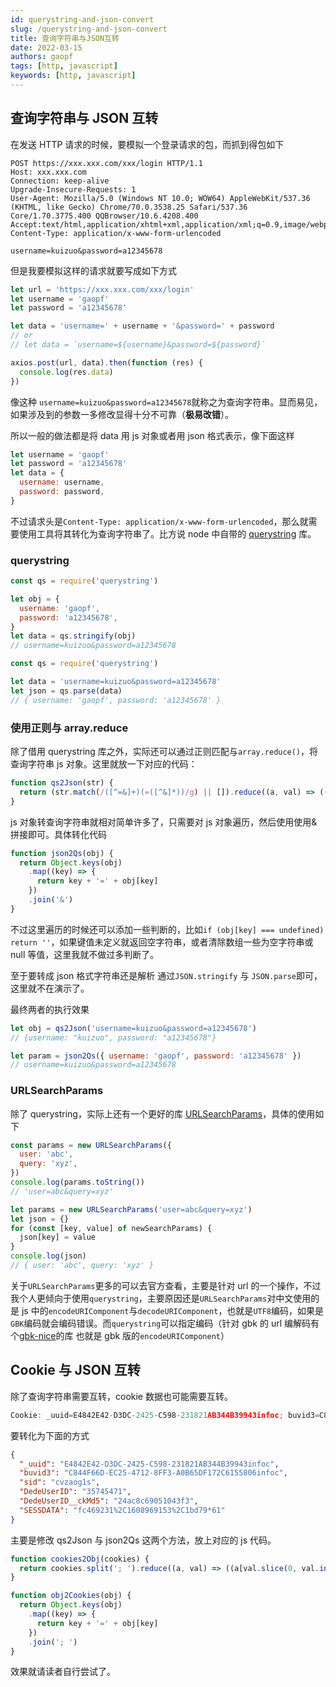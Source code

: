 ```yaml
---
id: querystring-and-json-convert
slug: /querystring-and-json-convert
title: 查询字符串与JSON互转
date: 2022-03-15
authors: gaopf
tags: [http, javascript]
keywords: [http, javascript]
---
```


<!-- truncate -->

## 查询字符串与 JSON 互转

在发送 HTTP 请求的时候，要模拟一个登录请求的包，而抓到得包如下

```http
POST https://xxx.xxx.com/xxx/login HTTP/1.1
Host: xxx.xxx.com
Connection: keep-alive
Upgrade-Insecure-Requests: 1
User-Agent: Mozilla/5.0 (Windows NT 10.0; WOW64) AppleWebKit/537.36 (KHTML, like Gecko) Chrome/70.0.3538.25 Safari/537.36 Core/1.70.3775.400 QQBrowser/10.6.4208.400
Accept:text/html,application/xhtml+xml,application/xml;q=0.9,image/webp,image/apng,*/*;q=0.8
Content-Type: application/x-www-form-urlencoded

username=kuizuo&password=a12345678
```

但是我要模拟这样的请求就要写成如下方式

```javascript
let url = 'https://xxx.xxx.com/xxx/login'
let username = 'gaopf'
let password = 'a12345678'

let data = 'username=' + username + '&password=' + password
// or
// let data = `username=${username}&password=${password}`

axios.post(url, data).then(function (res) {
  console.log(res.data)
})
```

像这种 `username=kuizuo&password=a12345678`就称之为查询字符串。显而易见，如果涉及到的参数一多修改显得十分不可靠（**极易改错**）。

所以一般的做法都是将 data 用 js 对象或者用 json 格式表示，像下面这样

```javascript
let username = 'gaopf'
let password = 'a12345678'
let data = {
  username: username,
  password: password,
}
```

不过请求头是`Content-Type: application/x-www-form-urlencoded`，那么就需要使用工具将其转化为查询字符串了。比方说 node 中自带的 [querystring](http://nodejs.cn/api/querystring.html) 库。

### querystring

```javascript
const qs = require('querystring')

let obj = {
  username: 'gaopf',
  password: 'a12345678',
}
let data = qs.stringify(obj)
// username=kuizuo&password=a12345678
```

```javascript
const qs = require('querystring')

let data = 'username=kuizuo&password=a12345678'
let json = qs.parse(data)
// { username: 'gaopf', password: 'a12345678' }
```

### 使用正则与 array.reduce

除了借用 querystring 库之外，实际还可以通过正则匹配与`array.reduce()`，将查询字符串 js 对象。这里就放一下对应的代码：

```javascript
function qs2Json(str) {
  return (str.match(/([^=&]+)(=([^&]*))/g) || []).reduce((a, val) => ((a[val.slice(0, val.indexOf('='))] = val.slice(val.indexOf('=') + 1)), a), {})
}
```

js 对象转查询字符串就相对简单许多了，只需要对 js 对象遍历，然后使用使用&拼接即可。具体转化代码

```javascript
function json2Qs(obj) {
  return Object.keys(obj)
    .map((key) => {
      return key + '=' + obj[key]
    })
    .join('&')
}
```

不过这里遍历的时候还可以添加一些判断的，比如`if (obj[key] === undefined) return ''`，如果键值未定义就返回空字符串，或者清除数组一些为空字符串或 null 等值，这里我就不做过多判断了。

至于要转成 json 格式字符串还是解析 通过`JSON.stringify` 与 `JSON.parse`即可，这里就不在演示了。

最终两者的执行效果

```javascript
let obj = qs2Json('username=kuizuo&password=a12345678')
// {username: "kuizuo", password: "a12345678"}

let param = json2Qs({ username: 'gaopf', password: 'a12345678' })
// username=kuizuo&password=a12345678
```

### URLSearchParams

除了 querystring，实际上还有一个更好的库 [URLSearchParams](http://nodejs.cn/api/url.html#class-urlsearchparams)，具体的使用如下

```javascript
const params = new URLSearchParams({
  user: 'abc',
  query: 'xyz',
})
console.log(params.toString())
// 'user=abc&query=xyz'
```

```javascript
let params = new URLSearchParams('user=abc&query=xyz')
let json = {}
for (const [key, value] of newSearchParams) {
  json[key] = value
}
console.log(json)
// { user: 'abc', query: 'xyz' }
```

关于`URLSearchParams`更多的可以去官方查看，主要是针对 url 的一个操作，不过我个人更倾向于使用`querystring`，主要原因还是`URLSearchParams`对中文使用的是 js 中的`encodeURIComponent`与`decodeURIComponent`，也就是`UTF8`编码，如果是`GBK`编码就会编码错误。而`querystring`可以指定编码（针对 gbk 的 url 编解码有个[gbk-nice](https://www.npmjs.com/package/gbk-nice)的库 也就是 gbk 版的`encodeURIComponent`）

## Cookie 与 JSON 互转

除了查询字符串需要互转，cookie 数据也可能需要互转。

```javascript
Cookie: _uuid=E4842E42-D3DC-2425-C598-231821AB344B39943infoc; buvid3=C844F66D-EC25-4712-8FF3-A0B65DF172C6155806infoc; sid=cvzaog1s; DedeUserID=35745471; DedeUserID__ckMd5=24ac8c69051043f3; SESSDATA=fc469231%2C1608969153%2C1bd79*61;
```

要转化为下面的方式

```json
{
  "_uuid": "E4842E42-D3DC-2425-C598-231821AB344B39943infoc",
  "buvid3": "C844F66D-EC25-4712-8FF3-A0B65DF172C6155806infoc",
  "sid": "cvzaog1s",
  "DedeUserID": "35745471",
  "DedeUserID__ckMd5": "24ac8c69051043f3",
  "SESSDATA": "fc469231%2C1608969153%2C1bd79*61"
}
```

主要是修改 qs2Json 与 json2Qs 这两个方法，放上对应的 js 代码。

```javascript
function cookies2Obj(cookies) {
  return cookies.split('; ').reduce((a, val) => ((a[val.slice(0, val.indexOf('=')).trim()] = val.slice(val.indexOf('=') + 1).trim()), a), {})
}

function obj2Cookies(obj) {
  return Object.keys(obj)
    .map((key) => {
      return key + '=' + obj[key]
    })
    .join('; ')
}
```

效果就请读者自行尝试了。
